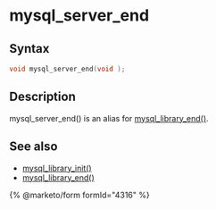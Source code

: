 # mysql\_server\_end

## Syntax

```c
void mysql_server_end(void );
```

## Description

mysql\_server\_end() is an alias for [mysql\_library\_end()](mysql_library_end.md).

## See also

* [mysql\_library\_init()](mysql_library_init.md)
* [mysql\_library\_end()](mysql_library_end.md)


{% @marketo/form formId="4316" %}
